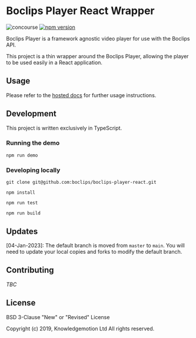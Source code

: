 # Boclips Player React Wrapper

![concourse](https://concourse.devboclips.net/api/v1/teams/main/pipelines/boclips-player-react/jobs/test/badge)
[![npm version](https://badge.fury.io/js/boclips-player-react.svg)](https://www.npmjs.com/package/boclips-player-react)

Boclips Player is a framework agnostic video player for use with the Boclips API.

This project is a thin wrapper around the Boclips Player, allowing the player to be used easily in a React application.

## Usage
Please refer to the [hosted docs](https://docs.boclips.com) for further usage instructions.

## Development

This project is written exclusively in TypeScript.

### Running the demo

```
npm run demo 
```

### Developing locally

```
git clone git@github.com:boclips/boclips-player-react.git
```
```
npm install
```
```
npm run test
```
```
npm run build
```

## Updates

[04-Jan-2023]: The default branch is moved from `master` to `main`. You will need to update your local copies and forks
to modify the default branch. 

## Contributing

_TBC_

## License

BSD 3-Clause "New" or "Revised" License

Copyright (c) 2019, Knowledgemotion Ltd All rights reserved.

